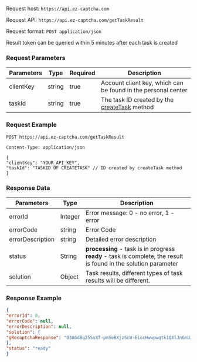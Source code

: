 Request host: `https://api.ez-captcha.com`

Request API: `https://api.ez-captcha.com/getTaskResult`

Request format: `POST application/json`

Result token can be queried within 5 minutes after each task is created

### Request Parameters

| Parameters | Type   | Required | Description                                                   |
|------------|--------|----------|---------------------------------------------------------------|
| clientKey  | string | true     | Account client key, which can be found in the personal center |
| taskId     | string | true     | The task ID created by the [createTask](createtask.md) method |

### Request Example

```http request
POST https://api.ez-captcha.com/getTaskResult

Content-Type: application/json

{
"clientKey": "YOUR_API_KEY",
"taskId": "TASKID OF CREATETASK" // ID created by createTask method
}
```

### Response Data

| Parameters       | Type    | Description                                                                                                           |
|------------------|---------|-----------------------------------------------------------------------------------------------------------------------|
| errorId          | Integer | Error message: 0 - no error, 1 - error                                                                                |
| errorCode        | string  | Error Code                                                                                                            |
| errorDescription | string  | Detailed error description                                                                                            |
| status           | String  | **processing** - task is in progress <br> **ready** - task is complete, the result is found in the solution parameter |
| solution         | Object  | Task results, different types of task results will be different.                                                      |

### Response Example

```json lines
{
"errorId": 0,
"errorCode": null,
"errorDescription": null,
"solution": {
"gRecaptchaResponse": "03AGdBq25SxXT-pmSeBXjzScW-EiocHwwpwqtk1QXlJnGnUJCZrgjwLLdt7cb0..."
},
"status": "ready"
}
```